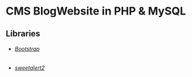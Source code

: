 # CMS BlogWebsite in PHP & MySQL


##  Libraries
*   ###### [Bootstrap](https://getbootstrap.com/)
*   ###### [sweetalert2](https://sweetalert2.github.io/#download)